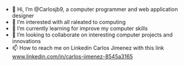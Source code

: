 - 👋 Hi, I’m @Carlosjb9, a computer programmer and web application designer
- 👀 I’m interested with all raleated to computing 
- 🌱 I’m currently learning for improve my computer skills
- 💞️ I’m looking to collaborate on interesting computer projects and innovations
- 📫 How to reach me on Linkedin Carlos Jimenez with this link www.linkedin.com/in/carlos-jimenez-8545a3165

